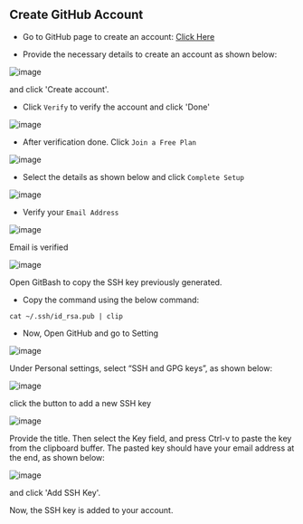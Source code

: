 ## Create GitHub Account

- Go to GitHub page to create an account:
[Click Here](https://github.com/join)

- Provide the necessary details to create an account as shown below:

![image](https://user-images.githubusercontent.com/25001852/86441214-79068280-bd29-11ea-913d-c575c8ff8282.png "Git Create Account")

and click 'Create account'.

- Click `Verify` to verify the account and click 'Done' 

![image](https://user-images.githubusercontent.com/25001852/86436621-4310d080-bd20-11ea-866a-8ba864d08211.png "Verify")

- After verification done. Click `Join a Free Plan`

![image](https://user-images.githubusercontent.com/25001852/86436707-6b003400-bd20-11ea-8c51-7a5d58ca1bc5.png 'Join Free Plan')

- Select the details as shown below and click `Complete Setup`

![image](https://user-images.githubusercontent.com/25001852/86431692-13a79700-bd13-11ea-9dcf-ae779bb2feb1.png "Complete Setup")

- Verify your `Email Address`

![image](https://user-images.githubusercontent.com/25001852/86437013-304acb80-bd21-11ea-9310-3a0b1ee12497.png "Verify Email")

Email is verified

![image](https://user-images.githubusercontent.com/25001852/86431929-b52ee880-bd13-11ea-8ccf-6bb854408f70.png)

Open GitBash to copy the SSH key previously generated.

- Copy the command using the below command:

`cat ~/.ssh/id_rsa.pub | clip`

- Now, Open GitHub and go to Setting 

![image](https://user-images.githubusercontent.com/25001852/86890946-b0a36f00-c11b-11ea-837e-b4402f4c591d.png)

Under Personal settings, select “SSH and GPG keys”, as shown below:

![image](https://user-images.githubusercontent.com/25001852/86891261-2b6c8a00-c11c-11ea-9684-338dbadf38a3.png)

click the button to add a new SSH key

![image](https://user-images.githubusercontent.com/25001852/86891396-61aa0980-c11c-11ea-957c-0753f446b356.png)

Provide the title. Then select the Key field, and press Ctrl-v to paste the key from the clipboard buffer. The pasted key should have your email address at the end, as shown below:

![image](https://user-images.githubusercontent.com/25001852/86892959-97e88880-c11e-11ea-89f0-1eade0b3e8f1.png)

and click 'Add SSH Key'.

Now, the SSH key is added to your account.
